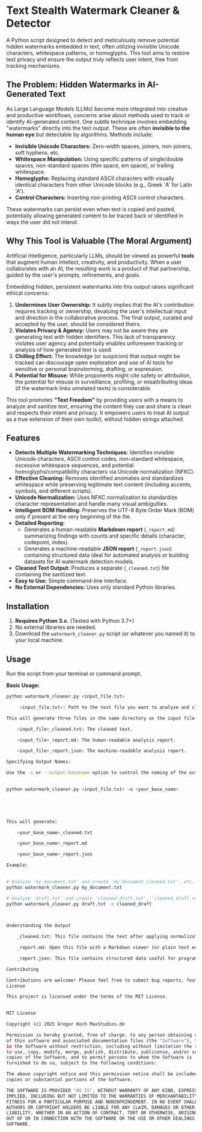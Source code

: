       
# Text Stealth Watermark Cleaner & Detector

A Python script designed to detect and meticulously remove potential hidden watermarks embedded in text, often utilizing invisible Unicode characters, whitespace patterns, or homoglyphs. This tool aims to restore text privacy and ensure the output truly reflects user intent, free from tracking mechanisms.

## The Problem: Hidden Watermarks in AI-Generated Text

As Large Language Models (LLMs) become more integrated into creative and productive workflows, concerns arise about methods used to track or identify AI-generated content. One subtle technique involves embedding "watermarks" directly into the text output. These are often **invisible to the human eye** but detectable by algorithms. Methods include:

*   **Invisible Unicode Characters:** Zero-width spaces, joiners, non-joiners, soft hyphens, etc.
*   **Whitespace Manipulation:** Using specific patterns of single/double spaces, non-standard spaces (thin space, em space), or trailing whitespace.
*   **Homoglyphs:** Replacing standard ASCII characters with visually identical characters from other Unicode blocks (e.g., Greek 'Α' for Latin 'A').
*   **Control Characters:** Inserting non-printing ASCII control characters.

These watermarks can persist even when text is copied and pasted, potentially allowing generated content to be traced back or identified in ways the user did not intend.

## Why This Tool is Valuable (The Moral Argument)

Artificial Intelligence, particularly LLMs, should be viewed as powerful **tools** that augment human intellect, creativity, and productivity. When a user collaborates with an AI, the resulting work is a product of that partnership, guided by the user's prompts, refinements, and goals.

Embedding hidden, persistent watermarks into this output raises significant ethical concerns:

1.  **Undermines User Ownership:** It subtly implies that the AI's contribution requires tracking or ownership, devaluing the user's intellectual input and direction in the collaborative process. The final output, curated and accepted by the user, should be considered theirs.
2.  **Violates Privacy & Agency:** Users may not be aware they are generating text with hidden identifiers. This lack of transparency violates user agency and potentially enables unforeseen tracking or analysis of how generated text is used.
3.  **Chilling Effect:** The knowledge (or suspicion) that output might be tracked can discourage open exploration and use of AI tools for sensitive or personal brainstorming, drafting, or expression.
4.  **Potential for Misuse:** While proponents might cite safety or attribution, the potential for misuse in surveillance, profiling, or misattributing ideas (if the watermark links unrelated texts) is considerable.

This tool promotes **"Text Freedom"** by providing users with a means to analyze and sanitize text, ensuring the content they use and share is clean and respects their intent and privacy. It empowers users to treat AI output as a true extension of their own toolkit, without hidden strings attached.

## Features

*   **Detects Multiple Watermarking Techniques:** Identifies invisible Unicode characters, ASCII control codes, non-standard whitespace, excessive whitespace sequences, and potential homoglyphs/compatibility characters via Unicode normalization (NFKC).
*   **Effective Cleaning:** Removes identified anomalies and standardizes whitespace while preserving legitimate text content (including accents, symbols, and different scripts).
*   **Unicode Normalization:** Uses NFKC normalization to standardize character representation and handle many visual ambiguities.
*   **Intelligent BOM Handling:** Preserves the UTF-8 Byte Order Mark (BOM) only if present at the very beginning of the file.
*   **Detailed Reporting:**
    *   Generates a human-readable **Markdown report** (`_report.md`) summarizing findings with counts and specific details (character, codepoint, index).
    *   Generates a machine-readable **JSON report** (`_report.json`) containing structured data ideal for automated analysis or building datasets for AI watermark detection models.
*   **Cleaned Text Output:** Produces a separate (`_cleaned.txt`) file containing the sanitized text.
*   **Easy to Use:** Simple command-line interface.
*   **No External Dependencies:** Uses only standard Python libraries.

## Installation

1.  **Requires Python 3.x.** (Tested with Python 3.7+)
2.  No external libraries are needed.
3.  Download the `watermark_cleaner.py` script (or whatever you named it) to your local machine.

## Usage

Run the script from your terminal or command prompt.

**Basic Usage:**

```bash
python watermark_cleaner.py <input_file.txt>

     <input_file.txt>: Path to the text file you want to analyze and clean (must be UTF-8 encoded).

This will generate three files in the same directory as the input file:

    <input_file>_cleaned.txt: The cleaned text.

    <input_file>_report.md: The human-readable analysis report.

    <input_file>_report.json: The machine-readable analysis report.

Specifying Output Names:

Use the -o or --output-basename option to control the naming of the output files.

      
python watermark_cleaner.py <input_file.txt> -o <your_base_name>

    



This will generate:

    <your_base_name>_cleaned.txt

    <your_base_name>_report.md

    <your_base_name>_report.json

Example:

      
# Analyze 'my_document.txt' and create 'my_document_cleaned.txt', etc.
python watermark_cleaner.py my_document.txt

# Analyze 'draft.txt' and create 'cleaned_draft.txt', 'cleaned_draft_report.md', etc.
python watermark_cleaner.py draft.txt -o cleaned_draft

    

Understanding the Output

    _cleaned.txt: This file contains the text after applying normalization and removing/replacing identified anomalies. It should be visually very similar or identical to the original (if no watermarks were present) but free from the hidden elements.

    _report.md: Open this file with a Markdown viewer (or plain text editor). It provides a summary count of detected issues and lists each specific anomaly found, including its type, the character involved, its Unicode codepoint, and its position (index) in the original text.

    _report.json: This file contains structured data useful for programmatic analysis. It mirrors the information in the Markdown report but in JSON format, suitable for ingestion into databases, scripts, or for creating datasets to train AI models that detect watermarking techniques.

Contributing

Contributions are welcome! Please feel free to submit bug reports, feature requests, or pull requests via the GitHub repository Issues and Pull Requests sections.
License

This project is licensed under the terms of the MIT License.

      
MIT License

Copyright (c) 2025 Gregor Koch MaxStudios.de

Permission is hereby granted, free of charge, to any person obtaining a copy
of this software and associated documentation files (the "Software"), to deal
in the Software without restriction, including without limitation the rights
to use, copy, modify, merge, publish, distribute, sublicense, and/or sell
copies of the Software, and to permit persons to whom the Software is
furnished to do so, subject to the following conditions:

The above copyright notice and this permission notice shall be included in all
copies or substantial portions of the Software.

THE SOFTWARE IS PROVIDED "AS IS", WITHOUT WARRANTY OF ANY KIND, EXPRESS OR
IMPLIED, INCLUDING BUT NOT LIMITED TO THE WARRANTIES OF MERCHANTABILITY,
FITNESS FOR A PARTICULAR PURPOSE AND NONINFRINGEMENT. IN NO EVENT SHALL THE
AUTHORS OR COPYRIGHT HOLDERS BE LIABLE FOR ANY CLAIM, DAMAGES OR OTHER
LIABILITY, WHETHER IN AN ACTION OF CONTRACT, TORT OR OTHERWISE, ARISING FROM,
OUT OF OR IN CONNECTION WITH THE SOFTWARE OR THE USE OR OTHER DEALINGS IN THE
SOFTWARE.

    

